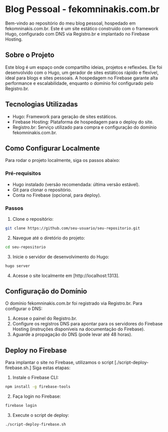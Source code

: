 # Blog Pessoal - fekomninakis.com.br

Bem-vindo ao repositório do meu blog pessoal, hospedado em fekomninakis.com.br. Este é um site estático construído com o framework Hugo, configurado com DNS via Registro.br e implantado no Firebase Hosting.

## Sobre o Projeto

Este blog é um espaço onde compartilho ideias, projetos e reflexões. Ele foi desenvolvido com o Hugo, um gerador de sites estáticos rápido e flexível, ideal para blogs e sites pessoais. A hospedagem no Firebase garante alta performance e escalabilidade, enquanto o domínio foi configurado pelo Registro.br.


## Tecnologias Utilizadas

- Hugo: Framework para geração de sites estáticos.
- Firebase Hosting: Plataforma de hospedagem para o deploy do site.
- Registro.br: Serviço utilizado para compra e configuração do domínio fekomninakis.com.br.

## Como Configurar Localmente
Para rodar o projeto localmente, siga os passos abaixo:

### Pré-requisitos

- Hugo instalado (versão recomendada: última versão estável).
- Git para clonar o repositório.
- Conta no Firebase (opcional, para deploy).

### Passos

1. Clone o repositório:
```bash
git clone https://github.com/seu-usuario/seu-repositorio.git
```


2. Navegue até o diretório do projeto:
```bash
cd seu-repositorio
```

3. Inicie o servidor de desenvolvimento do Hugo:
```bash
hugo server
```

4. Acesse o site localmente em [http://localhost:1313].


## Configuração do Domínio

O domínio fekomninakis.com.br foi registrado via Registro.br. Para configurar o DNS:

1. Acesse o painel do Registro.br.
2. Configure os registros DNS para apontar para os servidores do Firebase Hosting (instruções disponíveis na documentação do Firebase).
3. Aguarde a propagação do DNS (pode levar até 48 horas).

## Deploy no Firebase
Para implantar o site no Firebase, utilizamos o script [./script-deploy-firebase.sh.] Siga estas etapas:

1. Instale o Firebase CLI:
```bash
npm install -g firebase-tools
```

2. Faça login no Firebase:
```bash
firebase login
```

3. Execute o script de deploy:
```bash
./script-deploy-firebase.sh
```


